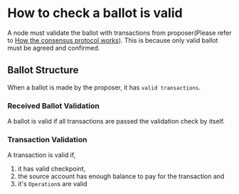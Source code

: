 # How to check a ballot is valid

A node must validate the ballot with transactions from proposer(Please refer to [How the consensus protocol works](how_the_consensus_protocol_works.md)). This is because only valid ballot must be agreed and confirmed.

## Ballot Structure

When a ballot is made by the proposer, it has `valid transactions`.

### Received Ballot Validation

A ballot is valid if all transactions are passed the validation check by itself.

### Transaction Validation

A transaction is valid if,
1. it has valid checkpoint,
1. the source account has enough balance to pay for the transaction and
1. it's `Operation`s are valid
